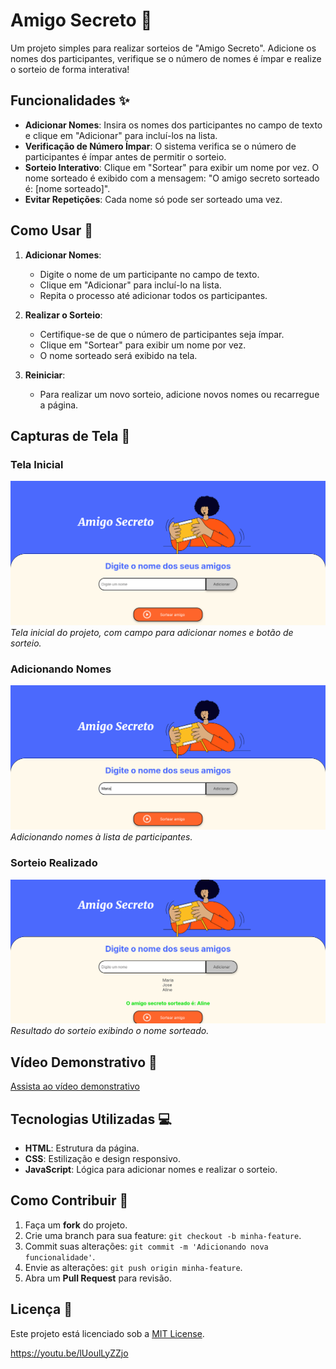 # Amigo Secreto 🎁

Um projeto simples para realizar sorteios de "Amigo Secreto". Adicione os nomes dos participantes, verifique se o número de nomes é ímpar e realize o sorteio de forma interativa!

## Funcionalidades ✨

- **Adicionar Nomes**: Insira os nomes dos participantes no campo de texto e clique em "Adicionar" para incluí-los na lista.
- **Verificação de Número Ímpar**: O sistema verifica se o número de participantes é ímpar antes de permitir o sorteio.
- **Sorteio Interativo**: Clique em "Sortear" para exibir um nome por vez. O nome sorteado é exibido com a mensagem: "O amigo secreto sorteado é: [nome sorteado]".
- **Evitar Repetições**: Cada nome só pode ser sorteado uma vez.

## Como Usar 🚀

1. **Adicionar Nomes**:
   - Digite o nome de um participante no campo de texto.
   - Clique em "Adicionar" para incluí-lo na lista.
   - Repita o processo até adicionar todos os participantes.

2. **Realizar o Sorteio**:
   - Certifique-se de que o número de participantes seja ímpar.
   - Clique em "Sortear" para exibir um nome por vez.
   - O nome sorteado será exibido na tela.

3. **Reiniciar**:
   - Para realizar um novo sorteio, adicione novos nomes ou recarregue a página.

## Capturas de Tela 📸

### Tela Inicial
![Tela Inicial](screenshots/tela-inicial.png)
*Tela inicial do projeto, com campo para adicionar nomes e botão de sorteio.*

### Adicionando Nomes
![Adicionando Nomes](screenshots/adicionando-nomes.png)
*Adicionando nomes à lista de participantes.*

### Sorteio Realizado
![Sorteio Realizado](screenshots/sorteio-realizado.png)
*Resultado do sorteio exibindo o nome sorteado.*

## Vídeo Demonstrativo 🎥

[Assista ao vídeo demonstrativo](https://youtu.be/lUoulLyZZjo)

## Tecnologias Utilizadas 💻

- **HTML**: Estrutura da página.
- **CSS**: Estilização e design responsivo.
- **JavaScript**: Lógica para adicionar nomes e realizar o sorteio.

## Como Contribuir 🤝

1. Faça um **fork** do projeto.
2. Crie uma branch para sua feature: `git checkout -b minha-feature`.
3. Commit suas alterações: `git commit -m 'Adicionando nova funcionalidade'`.
4. Envie as alterações: `git push origin minha-feature`.
5. Abra um **Pull Request** para revisão.

## Licença 📜

Este projeto está licenciado sob a [MIT License](LICENSE).



https://youtu.be/lUoulLyZZjo
